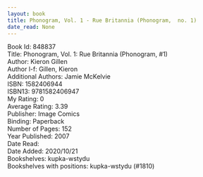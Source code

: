 ```yaml
---
layout: book
title: Phonogram, Vol. 1 - Rue Britannia (Phonogram,  no. 1)
date_read: None
---
```


Book Id: 848837<br />
Title: Phonogram, Vol. 1: Rue Britannia (Phonogram, #1)<br />
Author: Kieron Gillen<br />
Author l-f: Gillen, Kieron<br />
Additional Authors: Jamie McKelvie<br />
ISBN: 1582406944<br />
ISBN13: 9781582406947<br />
My Rating: 0<br />
Average Rating: 3.39<br />
Publisher: Image Comics<br />
Binding: Paperback<br />
Number of Pages: 152<br />
Year Published: 2007<br />
Date Read: <br />
Date Added: 2020/10/21<br />
Bookshelves: kupka-wstydu<br />
Bookshelves with positions: kupka-wstydu (#1810)<br />

